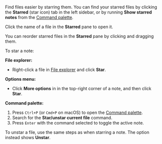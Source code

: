 Find files easier by starring them. You can find your starred files by clicking the **Starred** (star icon) tab in the left sidebar, or by running **Show starred notes** from the [Command palette](Command%20palette.md).

Click the name of a file in the **Starred** pane to open it.

You can reorder starred files in the **Starred** pane by clicking and dragging them.

To star a note:

**File explorer:**

- Right-click a file in [File explorer](File%20explorer.md) and click **Star**.

**Options menu:**

- Click **More options** in in the top-right corner of a note, and then click **Star**.

**Command palette:**

1. Press `Ctrl+P` (or `Cmd+P` on macOS) to open the [Command palette](Command%20palette.md).
1. Search for the **Star/unstar current file** command.
1. Press `Enter` with the command selected to toggle the active note.

To unstar a file, use the same steps as when starring a note. The option instead shows **Unstar**.
